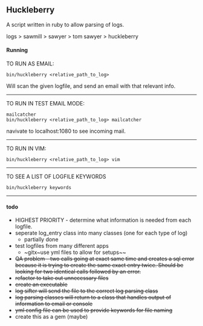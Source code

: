 ## Huckleberry

A script written in ruby to allow parsing of logs.

logs > sawmill > sawyer > tom sawyer > huckleberry

#### Running

TO RUN AS EMAIL:

```
bin/huckleberry <relative_path_to_log>
```

Will scan the given logfile, and send
an email with that relevant info.

---
TO RUN IN TEST EMAIL MODE:

```
mailcatcher
bin/huckleberry <relative_path_to_log> mailcatcher
```

navivate to localhost:1080 to see incoming mail.

---
TO RUN IN VIM:

```
bin/huckleberry <relative_path_to_log> vim
```

---
TO SEE A LIST OF LOGFILE KEYWORDS

```
bin/huckleberry keywords
```

---

#### todo

* HIGHEST PRIORITY - determine what information is needed from each logfile.
* seperate log_entry class into many classes (one for each type of log)
  * partially done
* test logfiles from many different apps
  * ~gitx~use yml files to allow for setups~~
* ~~QA problem - two calls going at exact same time and creates a sql error because it is trying to create the same exact entry twice. Should be looking for two identical calls followed by an error.~~
* ~~refactor to take out unnecessary files~~
* ~~create an executable~~
* ~~log sifter will send the file to the correct log parsing class~~
* ~~log parsing classes will return to a class that handles output of information to email or console~~
* ~~yml config file can be used to provide keywords for file naming~~
* create this as a gem (maybe)
